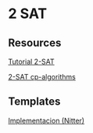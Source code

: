 # 2 SAT 

## Resources

[Tutorial 2-SAT](https://codeforces.com/blog/entry/92977)

[2-SAT cp-algorithms](https://cp-algorithms.com/graph/2SAT.html)

## Templates

[Implementacion (Nitter)](2SAT.cpp)
